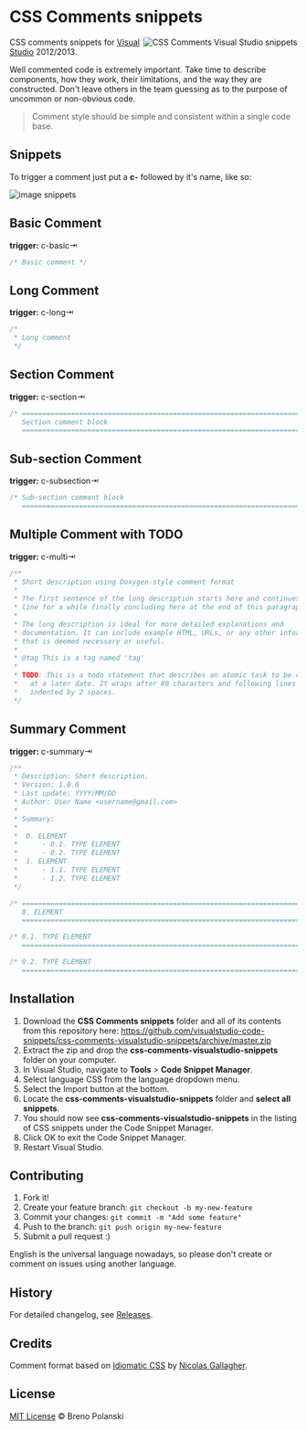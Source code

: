# CSS Comments snippets

<img src="https://raw.githubusercontent.com/visualstudio-code-snippets/css-comments-visualstudio-snippets/gh-assets/css-comments-visualstudio-snippets.png" alt="CSS Comments Visual Studio snippets" align="right" />

CSS comments snippets for [Visual Studio](http://www.visualstudio.com/) 2012/2013.

Well commented code is extremely important. Take time to describe components, how they work, their limitations, and the way they are constructed. Don't leave others in the team guessing as to the purpose of uncommon or non-obvious code.

> Comment style should be simple and consistent within a single code base.

## Snippets

To trigger a comment just put a **c-** followed by it's name, like so:

![image snippets](https://raw.githubusercontent.com/visualstudio-code-snippets/css-comments-visualstudio-snippets/gh-assets/snippets.gif)

## Basic Comment

**trigger:** c-basic⇥

```css
/* Basic comment */
```

## Long Comment

**trigger:** c-long⇥

```css
/*
 * Long comment
 */
```

## Section Comment

**trigger:** c-section⇥

```css
/* ==========================================================================
   Section comment block
   ========================================================================== */
```

## Sub-section Comment

**trigger:** c-subsection⇥

```css
/* Sub-section comment block
   ========================================================================== */
```

## Multiple Comment with TODO

**trigger:** c-multi⇥

```css
/**
 * Short description using Doxygen-style comment format
 *
 * The first sentence of the long description starts here and continues on this
 * line for a while finally concluding here at the end of this paragraph.
 *
 * The long description is ideal for more detailed explanations and
 * documentation. It can include example HTML, URLs, or any other information
 * that is deemed necessary or useful.
 *
 * @tag This is a tag named 'tag'
 *
 * TODO: This is a todo statement that describes an atomic task to be completed
 *   at a later date. It wraps after 80 characters and following lines are
 *   indented by 2 spaces.
 */
```

## Summary Comment

**trigger:** c-summary⇥

```css
/**
 * Description: Short description.
 * Version: 1.0.0
 * Last update: YYYY/MM/DD
 * Author: User Name <username@gmail.com>
 *
 * Summary:
 *
 *	0. ELEMENT
 *		- 0.1. TYPE ELEMENT
 *		- 0.2. TYPE ELEMENT
 *	1. ELEMENT
 *		- 1.1. TYPE ELEMENT
 *		- 1.2. TYPE ELEMENT
 */

/* ==========================================================================
   0. ELEMENT
   ========================================================================== */

/* 0.1. TYPE ELEMENT
   ========================================================================== */

/* 0.2. TYPE ELEMENT
   ========================================================================== */
```

## Installation

1. Download the **CSS Comments snippets** folder and all of its contents from this repository here: https://github.com/visualstudio-code-snippets/css-comments-visualstudio-snippets/archive/master.zip
2. Extract the zip and drop the **css-comments-visualstudio-snippets** folder on your computer.
3. In Visual Studio, navigate to **Tools** > **Code Snippet Manager**.
4. Select language CSS from the language dropdown menu.
5. Select the Import button at the bottom.
6. Locate the **css-comments-visualstudio-snippets** folder and **select all snippets**.
7. You should now see **css-comments-visualstudio-snippets** in the listing of CSS snippets under the Code Snippet Manager.
8. Click OK to exit the Code Snippet Manager.
9. Restart Visual Studio.

## Contributing

1. Fork it!
2. Create your feature branch: `git checkout -b my-new-feature`
3. Commit your changes: `git commit -m "Add some feature"`
4. Push to the branch: `git push origin my-new-feature`
5. Submit a pull request  :)

English is the universal language nowadays, so please don't create or comment on issues using another language.

## History

For detailed changelog, see [Releases](https://github.com/visualstudio-code-snippets/css-comments-visualstudio-snippets/releases).

## Credits

Comment format based on [Idiomatic CSS](https://github.com/necolas/idiomatic-css) by [Nicolas Gallagher](https://github.com/necolas).

## License

[MIT License](http://brenopolanski.mit-license.org/) © Breno Polanski
